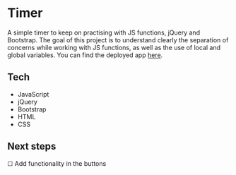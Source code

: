 # Timer


A simple timer to keep on practising with JS functions, jQuery and Bootstrap. The goal of this project is to understand clearly the separation of concerns while working with JS functions, as well as the use of local and global variables. You can find the deployed app [here](https://artemis-p.github.io/JS-Timer/).

## Tech
- JavaScript
- jQuery 
- Bootstrap
- HTML
- CSS

## Next steps
&#9744; Add functionality in the buttons
